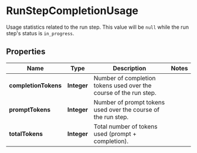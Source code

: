 

# RunStepCompletionUsage

Usage statistics related to the run step. This value will be `null` while the run step's status is `in_progress`.

## Properties

| Name | Type | Description | Notes |
|------------ | ------------- | ------------- | -------------|
|**completionTokens** | **Integer** | Number of completion tokens used over the course of the run step. |  |
|**promptTokens** | **Integer** | Number of prompt tokens used over the course of the run step. |  |
|**totalTokens** | **Integer** | Total number of tokens used (prompt + completion). |  |



